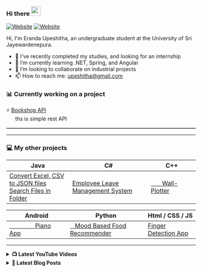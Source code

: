 ### Hi there <a href="https://www.gautamkrishnar.com/"><img src="https://media.giphy.com/media/hvRJCLFzcasrR4ia7z/giphy.gif" width="25px"></a>

[![Website](https://img.shields.io/website?label=upeshitha.com&style=for-the-badge&url=https%3A%2F%2Fupeshitha.com)](https://upeshitha.com/)
[![Website](https://img.shields.io/website?label=ltcoders.com&style=for-the-badge&url=https%3A%2F%2Fltcoders.com)](https://ltcoders.com/)

Hi, I'm Eranda Upeshitha, an undergraduate student at the University of Sri Jayewardenepura.

- 🔭 I've recently completed my studies, and looking for an internship
- 🌱 I’m currently learning .NET, Spring, and Angular
- 💞️ I’m looking to collaborate on industrial projects
- 📫 How to reach me: upeshitha@gmail.com

### 📊 Currently working on a project 
<table border=1>
  <tr>
  ⚡ <a href="-">Bookshop API</a>
  <br />
   &nbsp;&nbsp;&nbsp;&nbsp;&nbsp; ths is simple rest API
  </tr>
</table>

---

### 💻 My other projects

<table border="0" >
  <thead>
    <tr>
      <th>Java</th>
      <th>C#</th>
      <th>C++</th>
    </tr>
  </thead>
  <tbody>
    <tr>
      <td width="250">
        <a href="https://github.com/Upeshitha/Convert-Excel-CSV-to-JSON-files">Convert Excel, CSV to JSON files</a><br />
        <a href="https://github.com/Upeshitha/Search-Files-in-Folder">Search Files in Folder</a>
      </td>
      <td width="293">
        <a href="https://github.com/Upeshitha/Employee-Leave-Management-System">Employee Leave Management System</a>
      </td>
      <td width="178">
        <a href="https://github.com/Upeshitha/Wall-Plotter">&nbsp;&nbsp;&nbsp;&nbsp;&nbsp;&nbsp; Wall-Plotter</a>
      </td>
    </tr>   
  </tbody>
</table>

<table>
  <thead>
    <tr>
      <th>Android</th>
      <th>Python</th>
      <th>Html / CSS / JS</th>
    </tr>
  </thead>
  <tbody>
    <tr>
      <td width="250">
        <a href="https://github.com/Upeshitha/Android-Piano"> &nbsp; &nbsp; &nbsp; &nbsp; &nbsp; &nbsp;&nbsp;&nbsp;&nbsp;&nbsp; Piano App </a>
      </td>
      <td width="293">
        <a href="https://github.com/Upeshitha/Mood-Based-Food-Recommender">&nbsp;&nbsp; Mood Based Food Recommender</a>
      </td>
      <td width="178">
        <a href="https://github.com/Upeshitha/Finger-Detection-App">Finger Detection App</a>
      </td>
    </tr>   
  </tbody>
</table>

---

<details>
  <summary><b>📺 Latest YouTube Videos </b></summary>

- [C# - Array Tutorial](https://youtu.be/BvuBl3NSQp8)
- [C# Access Modifiers - With real time practice](https://youtu.be/PLZNOZiEMJs)
- [Tutorial on how to create a JAR files](https://youtu.be/eOVR9Dotef8)
    
</details>

<details>
  <summary><b>📕 Latest Blog Posts </b></summary>
  
- [Image Compression](https://ltcoders.com/image-compression/)
- [Multimedia Indexing and Retrieving](https://ltcoders.com/multimedia-indexing-and-retrieving/)
- [What Multimedia Means](https://ltcoders.com/what-multimedia-means/)
  
</details>

<!---
Upeshitha/Upeshitha is a ✨ special ✨ repository because its `README.md` (this file) appears on your GitHub profile.
You can click the Preview link to take a look at your changes.
--->
